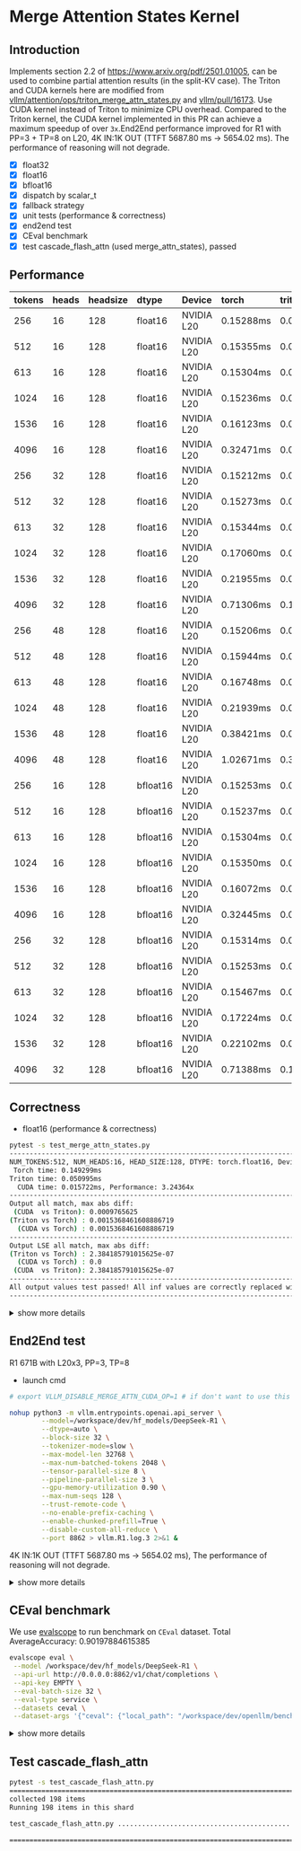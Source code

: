 # Merge Attention States Kernel

## Introduction

Implements section 2.2 of https://www.arxiv.org/pdf/2501.01005, can be used to combine partial attention results (in the split-KV case). The Triton and CUDA kernels here are modified from [vllm/attention/ops/triton_merge_attn_states.py](https://github.com/vllm-project/vllm/blob/main/vllm/attention/ops/triton_merge_attn_states.py) and [vllm/pull/16173](https://github.com/vllm-project/vllm/pull/16173). Use CUDA kernel instead of Triton to minimize CPU overhead. Compared to the Triton kernel, the CUDA kernel implemented in this PR can achieve a maximum speedup of over `3x`.End2End performance improved for R1 with PP=3 + TP=8 on L20,  4K IN:1K OUT (TTFT 5687.80 ms -> 5654.02 ms). The performance of reasoning will not degrade.

- [x] float32
- [x] float16
- [x] bfloat16
- [x] dispatch by scalar_t
- [x] fallback strategy
- [x] unit tests (performance & correctness)
- [x] end2end test
- [x] CEval benchmark
- [x] test cascade_flash_attn (used merge_attn_states), passed

## Performance

| tokens | heads | headsize | dtype | Device | torch | triton | cuda | speedup |
| :--- | :--- | :--- | :--- | :--- | :--- | :--- | :--- | :--- |
| 256 | 16 | 128 | float16 | NVIDIA L20 | 0.15288ms | 0.04977ms | 0.01648ms | 3.0196x |
| 512 | 16 | 128 | float16 | NVIDIA L20 | 0.15355ms | 0.05237ms | 0.01659ms | 3.1563x |
| 613 | 16 | 128 | float16 | NVIDIA L20 | 0.15304ms | 0.05099ms | 0.01710ms | 2.9818x |
| 1024 | 16 | 128 | float16 | NVIDIA L20 | 0.15236ms | 0.05207ms | 0.01720ms | 3.0267x |
| 1536 | 16 | 128 | float16 | NVIDIA L20 | 0.16123ms | 0.05714ms | 0.01664ms | 3.4346x |
| 4096 | 16 | 128 | float16 | NVIDIA L20 | 0.32471ms | 0.08289ms | 0.01981ms | 4.1841x |
| 256 | 32 | 128 | float16 | NVIDIA L20 | 0.15212ms | 0.05094ms | 0.01653ms | 3.0810x |
| 512 | 32 | 128 | float16 | NVIDIA L20 | 0.15273ms | 0.05120ms | 0.01731ms | 2.9580x |
| 613 | 32 | 128 | float16 | NVIDIA L20 | 0.15344ms | 0.05269ms | 0.01879ms | 2.8040x |
| 1024 | 32 | 128 | float16 | NVIDIA L20 | 0.17060ms | 0.06185ms | 0.02596ms | 2.3829x |
| 1536 | 32 | 128 | float16 | NVIDIA L20 | 0.21955ms | 0.07167ms | 0.01720ms | 4.1659x |
| 4096 | 32 | 128 | float16 | NVIDIA L20 | 0.71306ms | 0.15442ms | 0.06354ms | 2.4304x |
| 256 | 48 | 128 | float16 | NVIDIA L20 | 0.15206ms | 0.04945ms | 0.01673ms | 2.9554x |
| 512 | 48 | 128 | float16 | NVIDIA L20 | 0.15944ms | 0.05663ms | 0.02166ms | 2.6149x |
| 613 | 48 | 128 | float16 | NVIDIA L20 | 0.16748ms | 0.05924ms | 0.02458ms | 2.4103x |
| 1024 | 48 | 128 | float16 | NVIDIA L20 | 0.21939ms | 0.07404ms | 0.03450ms | 2.1458x |
| 1536 | 48 | 128 | float16 | NVIDIA L20 | 0.38421ms | 0.08924ms | 0.03441ms | 2.5937x |
| 4096 | 48 | 128 | float16 | NVIDIA L20 | 1.02671ms | 0.30397ms | 0.23511ms | 1.2929x |
| 256 | 16 | 128 | bfloat16 | NVIDIA L20 | 0.15253ms | 0.05180ms | 0.01633ms | 3.1715x |
| 512 | 16 | 128 | bfloat16 | NVIDIA L20 | 0.15237ms | 0.05146ms | 0.01643ms | 3.1312x |
| 613 | 16 | 128 | bfloat16 | NVIDIA L20 | 0.15304ms | 0.05243ms | 0.01736ms | 3.0206x |
| 1024 | 16 | 128 | bfloat16 | NVIDIA L20 | 0.15350ms | 0.05191ms | 0.01715ms | 3.0272x |
| 1536 | 16 | 128 | bfloat16 | NVIDIA L20 | 0.16072ms | 0.05668ms | 0.01648ms | 3.4391x |
| 4096 | 16 | 128 | bfloat16 | NVIDIA L20 | 0.32445ms | 0.08197ms | 0.01986ms | 4.1272x |
| 256 | 32 | 128 | bfloat16 | NVIDIA L20 | 0.15314ms | 0.05023ms | 0.01643ms | 3.0571x |
| 512 | 32 | 128 | bfloat16 | NVIDIA L20 | 0.15253ms | 0.05146ms | 0.01720ms | 2.9913x |
| 613 | 32 | 128 | bfloat16 | NVIDIA L20 | 0.15467ms | 0.05417ms | 0.01884ms | 2.8744x |
| 1024 | 32 | 128 | bfloat16 | NVIDIA L20 | 0.17224ms | 0.06221ms | 0.02595ms | 2.3973x |
| 1536 | 32 | 128 | bfloat16 | NVIDIA L20 | 0.22102ms | 0.07240ms | 0.01751ms | 4.1349x |
| 4096 | 32 | 128 | bfloat16 | NVIDIA L20 | 0.71388ms | 0.15248ms | 0.06359ms | 2.3978x |

## Correctness

- float16 (performance & correctness)

```bash
pytest -s test_merge_attn_states.py
----------------------------------------------------------------------------------------------------
NUM_TOKENS:512, NUM_HEADS:16, HEAD_SIZE:128, DTYPE: torch.float16, Device: NVIDIA L20
 Torch time: 0.149299ms
Triton time: 0.050995ms
  CUDA time: 0.015722ms, Performance: 3.24364x
----------------------------------------------------------------------------------------------------
Output all match, max abs diff:
 (CUDA  vs Triton): 0.0009765625
(Triton vs Torch) : 0.0015368461608886719
  (CUDA vs Torch) : 0.0015368461608886719
----------------------------------------------------------------------------------------------------
Output LSE all match, max abs diff:
(Triton vs Torch) : 2.384185791015625e-07
  (CUDA vs Torch) : 0.0
 (CUDA  vs Triton): 2.384185791015625e-07
----------------------------------------------------------------------------------------------------
All output values test passed! All inf values are correctly replaced with -inf.
----------------------------------------------------------------------------------------------------
```

<details>
<summary> show more details </summary>
- float32 (performance & correctness)

```bash
pytest -s test_merge_attn_states.py
----------------------------------------------------------------------------------------------------
.
NUM_TOKENS:512, NUM_HEADS:16, HEAD_SIZE:128, DTYPE: torch.float32, Device: NVIDIA L20
 Torch time: 0.150216ms
Triton time: 0.051350ms
  CUDA time: 0.016072ms, Performance: 3.19502x
----------------------------------------------------------------------------------------------------
Output all match, max abs diff:
 (CUDA  vs Triton): 4.76837158203125e-07
(Triton vs Torch) : 4.76837158203125e-07
  (CUDA vs Torch) : 2.384185791015625e-07
----------------------------------------------------------------------------------------------------
Output LSE all match, max abs diff:
(Triton vs Torch) : 4.76837158203125e-07
  (CUDA vs Torch) : 0.0
 (CUDA  vs Triton): 4.76837158203125e-07
----------------------------------------------------------------------------------------------------
All output values test passed! All inf values are correctly replaced with -inf.
----------------------------------------------------------------------------------------------------
```

- bfloat16  (performance & correctness)

```bash
----------------------------------------------------------------------------------------------------
NUM_TOKENS:4096, NUM_HEADS:16, HEAD_SIZE:128, DTYPE: torch.bfloat16, Device: NVIDIA L20
 Torch time: 0.322397ms
Triton time: 0.081408ms
  CUDA time: 0.026824ms, Performance: 3.03489x
----------------------------------------------------------------------------------------------------
Output all match, max abs diff:
 (CUDA  vs Triton): 0.015625
(Triton vs Torch) : 0.011169910430908203
  (CUDA vs Torch) : 0.011169910430908203
----------------------------------------------------------------------------------------------------
Output LSE all match, max abs diff:
(Triton vs Torch) : 2.384185791015625e-07
  (CUDA vs Torch) : 0.0
 (CUDA  vs Triton): 2.384185791015625e-07
----------------------------------------------------------------------------------------------------
All output values test passed! All inf values are correctly replaced with -inf.
----------------------------------------------------------------------------------------------------
```

</details>

## End2End test

R1 671B with L20x3, PP=3, TP=8

- launch cmd

```bash
# export VLLM_DISABLE_MERGE_ATTN_CUDA_OP=1 # if don't want to use this custom CUDA kernel

nohup python3 -m vllm.entrypoints.openai.api_server \
        --model=/workspace/dev/hf_models/DeepSeek-R1 \
        --dtype=auto \
        --block-size 32 \
        --tokenizer-mode=slow \
        --max-model-len 32768 \
        --max-num-batched-tokens 2048 \
        --tensor-parallel-size 8 \
        --pipeline-parallel-size 3 \
        --gpu-memory-utilization 0.90 \
        --max-num-seqs 128 \
        --trust-remote-code \
        --no-enable-prefix-caching \
        --enable-chunked-prefill=True \
        --disable-custom-all-reduce \
        --port 8862 > vllm.R1.log.3 2>&1 &
```

4K IN:1K OUT (TTFT 5687.80 ms -> 5654.02 ms), The performance of reasoning will not degrade.

<details>
<summary> show more details </summary>
### 4K IN:1K OUT (TTFT 5687.80 ms -> 5654.02 ms)

- w/o this opt, 4K IN:1K OUT

```bash

Maximum request concurrency: 16
============ Serving Benchmark Result ============
Successful requests:                     32
Benchmark duration (s):                  207.14
Total input tokens:                      131072
Total generated tokens:                  32768
Request throughput (req/s):              0.15
Output token throughput (tok/s):         158.19
Total Token throughput (tok/s):          790.96
---------------Time to First Token----------------
Mean TTFT (ms):                          5687.80
Median TTFT (ms):                        3969.86
P99 TTFT (ms):                           11952.93
-----Time per Output Token (excl. 1st token)------
Mean TPOT (ms):                          95.51
Median TPOT (ms):                        96.38
P99 TPOT (ms):                           98.71
---------------Inter-token Latency----------------
Mean ITL (ms):                           95.51
Median ITL (ms):                         89.71
P99 ITL (ms):                            97.03
==================================================
```

- w/ this opt, 4K IN:1K OUT (TTFT 5687.80 ms -> 5654.02 ms)

```bash
Maximum request concurrency: 16
============ Serving Benchmark Result ============
Successful requests:                     32
Benchmark duration (s):                  206.65
Total input tokens:                      131072
Total generated tokens:                  32768
Request throughput (req/s):              0.15
Output token throughput (tok/s):         158.57
Total Token throughput (tok/s):          792.83
---------------Time to First Token----------------
Mean TTFT (ms):                          5654.02
Median TTFT (ms):                        3958.66
P99 TTFT (ms):                           11861.09
-----Time per Output Token (excl. 1st token)------
Mean TPOT (ms):                          95.30
Median TPOT (ms):                        95.98
P99 TPOT (ms):                           98.70
---------------Inter-token Latency----------------
Mean ITL (ms):                           95.30
Median ITL (ms):                         89.62
P99 ITL (ms):                            96.89
==================================================
```

### 8K IN:64 OUT (TTFT 8861.07ms -> 8767.16ms)

- w/o this opt, 8K IN:64 OUT

```bash
Maximum request concurrency: 16
============ Serving Benchmark Result ============
Successful requests:                     48
Benchmark duration (s):                  115.37
Total input tokens:                      393216
Total generated tokens:                  3072
Request throughput (req/s):              0.42
Output token throughput (tok/s):         26.63
Total Token throughput (tok/s):          3434.90
---------------Time to First Token----------------
Mean TTFT (ms):                          8861.07
Median TTFT (ms):                        6167.50
P99 TTFT (ms):                           23576.12
-----Time per Output Token (excl. 1st token)------
Mean TPOT (ms):                          454.74
Median TPOT (ms):                        484.97
P99 TPOT (ms):                           504.62
---------------Inter-token Latency----------------
Mean ITL (ms):                           454.74
Median ITL (ms):                         273.69
P99 ITL (ms):                            1065.00
==================================================
```

- w/ this opt, 8K IN:64 OUT (TTFT 8861.07ms -> 8767.16ms)

```bash
Maximum request concurrency: 16
============ Serving Benchmark Result ============
Successful requests:                     48
Benchmark duration (s):                  115.19
Total input tokens:                      393216
Total generated tokens:                  3072
Request throughput (req/s):              0.42
Output token throughput (tok/s):         26.67
Total Token throughput (tok/s):          3440.28
---------------Time to First Token----------------
Mean TTFT (ms):                          8767.16
Median TTFT (ms):                        6170.44
P99 TTFT (ms):                           23594.15
-----Time per Output Token (excl. 1st token)------
Mean TPOT (ms):                          455.34
Median TPOT (ms):                        483.54
P99 TPOT (ms):                           504.48
---------------Inter-token Latency----------------
Mean ITL (ms):                           455.34
Median ITL (ms):                         270.61
P99 ITL (ms):                            1066.51
==================================================
```

</details>

## CEval benchmark

We use [evalscope](https://github.com/modelscope/evalscope) to run benchmark on `CEval` dataset. Total AverageAccuracy: 0.90197884615385

```bash
evalscope eval \
 --model /workspace/dev/hf_models/DeepSeek-R1 \
 --api-url http://0.0.0.0:8862/v1/chat/completions \
 --api-key EMPTY \
 --eval-batch-size 32 \
 --eval-type service \
 --datasets ceval \
 --dataset-args '{"ceval": {"local_path": "/workspace/dev/openllm/benchmarks/data/ceval"}}'
```

<details>
<summary> show more details </summary>

```bash
+-------------+-----------+-----------------+------------------------------------------+-------+---------+----------------+
| Model       | Dataset   | Metric          | Subset                                   |   Num |   Score | Cat.0          |
+=============+===========+=================+==========================================+=======+=========+================+
| DeepSeek-R1 | ceval     | AverageAccuracy | modern_chinese_history                   |    23 |  0.8696 | Humanities     |
+-------------+-----------+-----------------+------------------------------------------+-------+---------+----------------+
| DeepSeek-R1 | ceval     | AverageAccuracy | ideological_and_moral_cultivation        |    19 |  1      | Humanities     |
+-------------+-----------+-----------------+------------------------------------------+-------+---------+----------------+
| DeepSeek-R1 | ceval     | AverageAccuracy | logic                                    |    22 |  0.9091 | Humanities     |
+-------------+-----------+-----------------+------------------------------------------+-------+---------+----------------+
| DeepSeek-R1 | ceval     | AverageAccuracy | law                                      |    24 |  0.875  | Humanities     |
+-------------+-----------+-----------------+------------------------------------------+-------+---------+----------------+
| DeepSeek-R1 | ceval     | AverageAccuracy | chinese_language_and_literature          |    23 |  0.8261 | Humanities     |
+-------------+-----------+-----------------+------------------------------------------+-------+---------+----------------+
| DeepSeek-R1 | ceval     | AverageAccuracy | art_studies                              |    33 |  0.9091 | Humanities     |
+-------------+-----------+-----------------+------------------------------------------+-------+---------+----------------+
| DeepSeek-R1 | ceval     | AverageAccuracy | professional_tour_guide                  |    29 |  0.9655 | Humanities     |
+-------------+-----------+-----------------+------------------------------------------+-------+---------+----------------+
| DeepSeek-R1 | ceval     | AverageAccuracy | legal_professional                       |    23 |  0.913  | Humanities     |
+-------------+-----------+-----------------+------------------------------------------+-------+---------+----------------+
| DeepSeek-R1 | ceval     | AverageAccuracy | high_school_chinese                      |    19 |  0.7895 | Humanities     |
+-------------+-----------+-----------------+------------------------------------------+-------+---------+----------------+
| DeepSeek-R1 | ceval     | AverageAccuracy | high_school_history                      |    20 |  0.95   | Humanities     |
+-------------+-----------+-----------------+------------------------------------------+-------+---------+----------------+
| DeepSeek-R1 | ceval     | AverageAccuracy | middle_school_history                    |    22 |  0.9545 | Humanities     |
+-------------+-----------+-----------------+------------------------------------------+-------+---------+----------------+
| DeepSeek-R1 | ceval     | AverageAccuracy | civil_servant                            |    47 |  0.8723 | Other          |
+-------------+-----------+-----------------+------------------------------------------+-------+---------+----------------+
| DeepSeek-R1 | ceval     | AverageAccuracy | sports_science                           |    19 |  0.8947 | Other          |
+-------------+-----------+-----------------+------------------------------------------+-------+---------+----------------+
| DeepSeek-R1 | ceval     | AverageAccuracy | plant_protection                         |    22 |  1      | Other          |
+-------------+-----------+-----------------+------------------------------------------+-------+---------+----------------+
| DeepSeek-R1 | ceval     | AverageAccuracy | basic_medicine                           |    19 |  1      | Other          |
+-------------+-----------+-----------------+------------------------------------------+-------+---------+----------------+
| DeepSeek-R1 | ceval     | AverageAccuracy | clinical_medicine                        |    22 |  0.9091 | Other          |
+-------------+-----------+-----------------+------------------------------------------+-------+---------+----------------+
| DeepSeek-R1 | ceval     | AverageAccuracy | urban_and_rural_planner                  |    46 |  0.8913 | Other          |
+-------------+-----------+-----------------+------------------------------------------+-------+---------+----------------+
| DeepSeek-R1 | ceval     | AverageAccuracy | accountant                               |    49 |  0.9184 | Other          |
+-------------+-----------+-----------------+------------------------------------------+-------+---------+----------------+
| DeepSeek-R1 | ceval     | AverageAccuracy | fire_engineer                            |    31 |  1      | Other          |
+-------------+-----------+-----------------+------------------------------------------+-------+---------+----------------+
| DeepSeek-R1 | ceval     | AverageAccuracy | environmental_impact_assessment_engineer |    31 |  0.9032 | Other          |
+-------------+-----------+-----------------+------------------------------------------+-------+---------+----------------+
| DeepSeek-R1 | ceval     | AverageAccuracy | tax_accountant                           |    49 |  0.9184 | Other          |
+-------------+-----------+-----------------+------------------------------------------+-------+---------+----------------+
| DeepSeek-R1 | ceval     | AverageAccuracy | physician                                |    49 |  0.9184 | Other          |
+-------------+-----------+-----------------+------------------------------------------+-------+---------+----------------+
| DeepSeek-R1 | ceval     | AverageAccuracy | computer_network                         |    19 |  0.7895 | STEM           |
+-------------+-----------+-----------------+------------------------------------------+-------+---------+----------------+
| DeepSeek-R1 | ceval     | AverageAccuracy | operating_system                         |    19 |  0.8947 | STEM           |
+-------------+-----------+-----------------+------------------------------------------+-------+---------+----------------+
| DeepSeek-R1 | ceval     | AverageAccuracy | computer_architecture                    |    21 |  1      | STEM           |
+-------------+-----------+-----------------+------------------------------------------+-------+---------+----------------+
| DeepSeek-R1 | ceval     | AverageAccuracy | college_programming                      |    37 |  0.9189 | STEM           |
+-------------+-----------+-----------------+------------------------------------------+-------+---------+----------------+
| DeepSeek-R1 | ceval     | AverageAccuracy | college_physics                          |    19 |  0.8947 | STEM           |
+-------------+-----------+-----------------+------------------------------------------+-------+---------+----------------+
| DeepSeek-R1 | ceval     | AverageAccuracy | college_chemistry                        |    24 |  0.9167 | STEM           |
+-------------+-----------+-----------------+------------------------------------------+-------+---------+----------------+
| DeepSeek-R1 | ceval     | AverageAccuracy | advanced_mathematics                     |    19 |  0.9474 | STEM           |
+-------------+-----------+-----------------+------------------------------------------+-------+---------+----------------+
| DeepSeek-R1 | ceval     | AverageAccuracy | probability_and_statistics               |    18 |  0.7778 | STEM           |
+-------------+-----------+-----------------+------------------------------------------+-------+---------+----------------+
| DeepSeek-R1 | ceval     | AverageAccuracy | discrete_mathematics                     |    16 |  0.5625 | STEM           |
+-------------+-----------+-----------------+------------------------------------------+-------+---------+----------------+
| DeepSeek-R1 | ceval     | AverageAccuracy | electrical_engineer                      |    37 |  0.7027 | STEM           |
+-------------+-----------+-----------------+------------------------------------------+-------+---------+----------------+
| DeepSeek-R1 | ceval     | AverageAccuracy | metrology_engineer                       |    24 |  0.9583 | STEM           |
+-------------+-----------+-----------------+------------------------------------------+-------+---------+----------------+
| DeepSeek-R1 | ceval     | AverageAccuracy | high_school_mathematics                  |    18 |  0.7778 | STEM           |
+-------------+-----------+-----------------+------------------------------------------+-------+---------+----------------+
| DeepSeek-R1 | ceval     | AverageAccuracy | high_school_physics                      |    19 |  1      | STEM           |
+-------------+-----------+-----------------+------------------------------------------+-------+---------+----------------+
| DeepSeek-R1 | ceval     | AverageAccuracy | high_school_chemistry                    |    19 |  0.9474 | STEM           |
+-------------+-----------+-----------------+------------------------------------------+-------+---------+----------------+
| DeepSeek-R1 | ceval     | AverageAccuracy | high_school_biology                      |    19 |  0.9474 | STEM           |
+-------------+-----------+-----------------+------------------------------------------+-------+---------+----------------+
| DeepSeek-R1 | ceval     | AverageAccuracy | middle_school_mathematics                |    19 |  1      | STEM           |
+-------------+-----------+-----------------+------------------------------------------+-------+---------+----------------+
| DeepSeek-R1 | ceval     | AverageAccuracy | middle_school_biology                    |    21 |  0.8571 | STEM           |
+-------------+-----------+-----------------+------------------------------------------+-------+---------+----------------+
| DeepSeek-R1 | ceval     | AverageAccuracy | middle_school_physics                    |    19 |  1      | STEM           |
+-------------+-----------+-----------------+------------------------------------------+-------+---------+----------------+
| DeepSeek-R1 | ceval     | AverageAccuracy | middle_school_chemistry                  |    20 |  1      | STEM           |
+-------------+-----------+-----------------+------------------------------------------+-------+---------+----------------+
| DeepSeek-R1 | ceval     | AverageAccuracy | veterinary_medicine                      |    23 |  0.8696 | STEM           |
+-------------+-----------+-----------------+------------------------------------------+-------+---------+----------------+
| DeepSeek-R1 | ceval     | AverageAccuracy | college_economics                        |    55 |  0.8727 | Social Science |
+-------------+-----------+-----------------+------------------------------------------+-------+---------+----------------+
| DeepSeek-R1 | ceval     | AverageAccuracy | business_administration                  |    33 |  0.8182 | Social Science |
+-------------+-----------+-----------------+------------------------------------------+-------+---------+----------------+
| DeepSeek-R1 | ceval     | AverageAccuracy | marxism                                  |    19 |  0.9474 | Social Science |
+-------------+-----------+-----------------+------------------------------------------+-------+---------+----------------+
| DeepSeek-R1 | ceval     | AverageAccuracy | mao_zedong_thought                       |    24 |  1      | Social Science |
+-------------+-----------+-----------------+------------------------------------------+-------+---------+----------------+
| DeepSeek-R1 | ceval     | AverageAccuracy | education_science                        |    29 |  0.931  | Social Science |
+-------------+-----------+-----------------+------------------------------------------+-------+---------+----------------+
| DeepSeek-R1 | ceval     | AverageAccuracy | teacher_qualification                    |    44 |  0.9318 | Social Science |
+-------------+-----------+-----------------+------------------------------------------+-------+---------+----------------+
| DeepSeek-R1 | ceval     | AverageAccuracy | high_school_politics                     |    19 |  1      | Social Science |
+-------------+-----------+-----------------+------------------------------------------+-------+---------+----------------+
| DeepSeek-R1 | ceval     | AverageAccuracy | high_school_geography                    |    19 |  0.9474 | Social Science |
+-------------+-----------+-----------------+------------------------------------------+-------+---------+----------------+
| DeepSeek-R1 | ceval     | AverageAccuracy | middle_school_politics                   |    21 |  1      | Social Science |
+-------------+-----------+-----------------+------------------------------------------+-------+---------+----------------+
| DeepSeek-R1 | ceval     | AverageAccuracy | middle_school_geography                  |    12 |  0.9167 | Social Science |
+-------------+-----------+-----------------+------------------------------------------+-------+---------+----------------+
```

</details>

## Test cascade_flash_attn

```bash
pytest -s test_cascade_flash_attn.py
================================================================================== test session starts ===================================================================================
collected 198 items
Running 198 items in this shard

test_cascade_flash_attn.py ..............................................................................................................................ssssssssssssssssssssssssssssssssssssssssssssssssssssssssssssssssssssssss

============================================================================ 126 passed, 72 skipped in 1.05s =============================================================================
```
